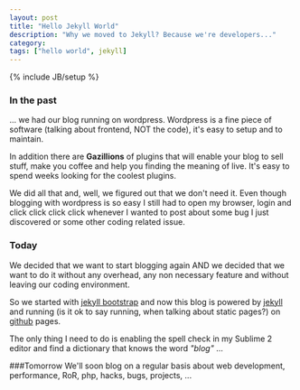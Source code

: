 ```yaml
---
layout: post
title: "Hello Jekyll World"
description: "Why we moved to Jekyll? Because we're developers..."
category: 
tags: ["hello world", jekyll]
---
```

{% include JB/setup %}

### In the past
... we had our blog running on wordpress. 
Wordpress is a fine piece of software (talking about frontend, NOT the code), it's easy to setup and to maintain. 

In addition there are **Gazillions** of plugins that will enable your blog to sell stuff, make you coffee and help you finding the meaning of live. It's easy to spend weeks looking for the coolest plugins. 

We did all that and, well, we figured out that we don't need it. Even though blogging with wordpress is so easy I still had to open my browser, login and click click click click whenever I wanted to post about some bug I just discovered or some other coding related issue.

### Today
We decided that we want to start blogging again AND we decided that we want to do it without any overhead, any non necessary feature and without leaving our coding environment. 

So we started with [jekyll bootstrap](http://jekyllbootstrap.com/) and now this blog is powered by [jekyll](http://jekyllrb.com/) and running (is it ok to say running, when talking about static pages?) on [github](http://pages.github.com/) pages. 

The only thing I need to do is enabling the spell check in my Sublime 2 editor and find a dictionary that knows the word *"blog"* ...

###Tomorrow
We'll soon blog on a regular basis about web development, performance, RoR, php, hacks, bugs, projects, ... 